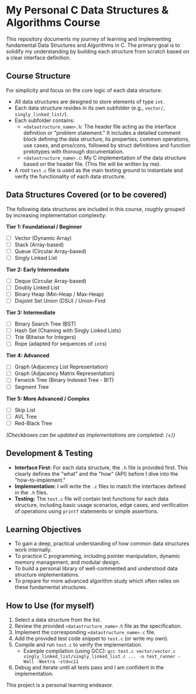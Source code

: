 # My Personal C Data Structures & Algorithms Course

This repository documents my journey of learning and implementing fundamental Data Structures and Algorithms in C. The primary goal is to solidify my understanding by building each structure from scratch based on a clear interface definition.

## Course Structure

For simplicity and focus on the core logic of each data structure:
*   All data structures are designed to store elements of type `int`.
*   Each data structure resides in its own subfolder (e.g., `vector/`, `singly_linked_list/`).
*   Each subfolder contains:
    *   `<datastructure_name>.h`: The header file acting as the interface definition or "problem statement." It includes a detailed comment block defining the data structure, its properties, common operations, use cases, and pros/cons, followed by struct definitions and function prototypes with thorough documentation.
    *   `<datastructure_name>.c`: My C implementation of the data structure based on the header file. (This file will be written by me).
*   A root `test.c` file is used as the main testing ground to instantiate and verify the functionality of each data structure.

## Data Structures Covered (or to be covered)

The following data structures are included in this course, roughly grouped by increasing implementation complexity:

**Tier 1: Foundational / Beginner**
*   [ ] Vector (Dynamic Array)
*   [ ] Stack (Array-based)
*   [ ] Queue (Circular Array-based)
*   [ ] Singly Linked List

**Tier 2: Early Intermediate**
*   [ ] Deque (Circular Array-based)
*   [ ] Doubly Linked List
*   [ ] Binary Heap (Min-Heap / Max-Heap)
*   [ ] Disjoint Set Union (DSU) / Union-Find

**Tier 3: Intermediate**
*   [ ] Binary Search Tree (BST)
*   [ ] Hash Set (Chaining with Singly Linked Lists)
*   [ ] Trie (Bitwise for Integers)
*   [ ] Rope (adapted for sequences of `int`s)

**Tier 4: Advanced**
*   [ ] Graph (Adjacency List Representation)
*   [ ] Graph (Adjacency Matrix Representation)
*   [ ] Fenwick Tree (Binary Indexed Tree - BIT)
*   [ ] Segment Tree

**Tier 5: More Advanced / Complex**
*   [ ] Skip List
*   [ ] AVL Tree
*   [ ] Red-Black Tree

*(Checkboxes can be updated as implementations are completed: `[x]`)*

## Development & Testing

*   **Interface First:** For each data structure, the `.h` file is provided first. This clearly defines the "what" and the "how" (API) before I dive into the "how-to-implement."
*   **Implementation:** I will write the `.c` files to match the interfaces defined in the `.h` files.
*   **Testing:** The `test.c` file will contain test functions for each data structure, including basic usage scenarios, edge cases, and verification of operations using `printf` statements or simple assertions.

## Learning Objectives

*   To gain a deep, practical understanding of how common data structures work internally.
*   To practice C programming, including pointer manipulation, dynamic memory management, and modular design.
*   To build a personal library of well-commented and understood data structure implementations.
*   To prepare for more advanced algorithm study which often relies on these fundamental structures.

## How to Use (for myself)

1.  Select a data structure from the list.
2.  Review the provided `<datastructure_name>.h` file as the specification.
3.  Implement the corresponding `<datastructure_name>.c` file.
4.  Add the provided test code snippet to `test.c` (or write my own).
5.  Compile and run `test.c` to verify the implementation.
    *   Example compilation (using GCC): `gcc test.c vector/vector.c singly_linked_list/singly_linked_list.c ... -o test_runner -Wall -Wextra -std=c11`
6.  Debug and iterate until all tests pass and I am confident in the implementation.

This project is a personal learning endeavor.